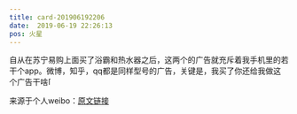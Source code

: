 ```yaml
---
title: card-201906192206
date:  2019-06-19 22:26:13
pos: 火星
---
```

自从在苏宁易购上面买了浴霸和热水器之后，这两个的广告就充斥着我手机里的若干个app。微博，知乎，qq都是同样型号的广告，关键是，我买了你还给我做这个广告干啥<span class="url-icon"><img alt=[费解] src="https://h5.sinaimg.cn/m/emoticon/icon/default/d_feijie-c1df37ef03.png" style="width:1em; height:1em;" /></span> 

来源于个人weibo：[原文链接](https://m.weibo.cn/status/HzFPApFF5?mblogid=HzFPApFF5)